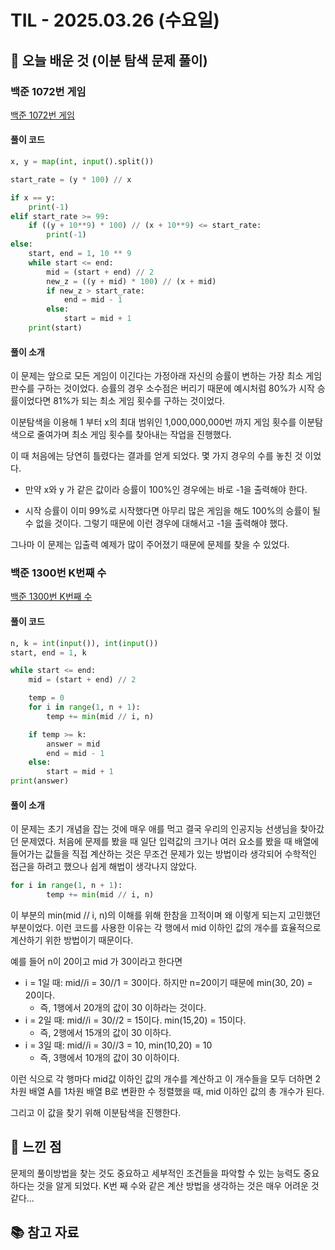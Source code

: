# TIL - 2025.03.26 (수요일)

## 📝 오늘 배운 것 (이분 탐색 문제 풀이)

### 백준 1072번 게임

[백준 1072번 게임](https://www.acmicpc.net/problem/1072)

#### 풀이 코드

```python
x, y = map(int, input().split())

start_rate = (y * 100) // x

if x == y:
    print(-1)
elif start_rate >= 99:
    if ((y + 10**9) * 100) // (x + 10**9) <= start_rate:
        print(-1)
else:
    start, end = 1, 10 ** 9
    while start <= end:
        mid = (start + end) // 2
        new_z = ((y + mid) * 100) // (x + mid)
        if new_z > start_rate:
            end = mid - 1
        else:
            start = mid + 1
    print(start)
```

#### 풀이 소개

이 문제는 앞으로 모든 게임이 이긴다는 가정아래 자신의 승률이 변하는 가장 최소 게임 판수를 구하는 것이었다.
승률의 경우 소수점은 버리기 때문에 예시처럼 80%가 시작 승률이었다면 81%가 되는 최소 게임 횟수를 구하는 것이었다.

이분탐색을 이용해 1 부터 x의 최대 범위인 1,000,000,000번 까지 게임 횟수를 이분탐색으로 줄여가며 최소 게임 횟수를 찾아내는 작업을 진행했다.

이 때 처음에는 당연히 틀렸다는 결과를 얻게 되었다. 몇 가지 경우의 수를 놓친 것 이었다.

- 만약 x와 y 가 같은 값이라 승률이 100%인 경우에는 바로 -1을 출력해야 한다.

- 시작 승률이 이미 99%로 시작했다면 아무리 많은 게임을 해도 100%의 승률이 될 수 없을 것이다. 그렇기 때문에 이런 경우에 대해서고 -1을 출력해야 했다.

그나마 이 문제는 입출력 예제가 많이 주어졌기 때문에 문제를 찾을 수 있었다.

### 백준 1300번 K번째 수

[백준 1300번 K번째 수](https://www.acmicpc.net/problem/1300)

#### 풀이 코드

```python
n, k = int(input()), int(input())
start, end = 1, k

while start <= end:
    mid = (start + end) // 2

    temp = 0
    for i in range(1, n + 1):
        temp += min(mid // i, n)

    if temp >= k:
        answer = mid
        end = mid - 1
    else:
        start = mid + 1
print(answer)
```

#### 풀이 소개

이 문제는 초기 개념을 잡는 것에 매우 애를 먹고 결국 우리의 인공지능 선생님을 찾아갔던 문제였다. 처음에 문제를 봤을 때 일단 입력값의 크기나 여러 요소를 봤을 때 배열에 들어가는 값들을 직접 계산하는 것은 무조건 문제가 있는 방법이라 생각되어 수학적인 접근을 하려고 했으나 쉽게 해법이 생각나지 않았다.

```python
for i in range(1, n + 1):
        temp += min(mid // i, n)
```

이 부분의 min(mid // i, n)의 이해를 위해 한참을 끄적이며 왜 이렇게 되는지 고민했던 부분이었다. 이런 코드를 사용한 이유는 각 행에서 mid 이하인 값의 개수를 효율적으로 계산하기 위한 방법이기 때문이다.

예를 들어 n이 20이고 mid 가 30이라고 한다면

- i = 1일 때: mid//i = 30//1 = 30이다. 하지만 n=20이기 때문에 min(30, 20) = 20이다.
    - 즉, 1행에서 20개의 값이 30 이하라는 것이다.
- i = 2일 때: mid//i = 30//2 = 15이다. min(15,20) = 15이다.
    - 즉, 2행에서 15개의 값이 30 이하다.
- i = 3일 때: mid//i = 30//3 = 10, min(10,20) = 10
    - 즉, 3행에서 10개의 값이 30 이하이다.

이런 식으로 각 행마다 mid값 이하인 값의 개수를 계산하고 이 개수들을 모두 더하면 2차원 배열 A를 1차원 배열 B로 변환한 수 정렬했을 때, mid 이하인 값의 총 개수가 된다.

그리고 이 값을 찾기 위해 이분탐색을 진행한다.

## 🧐 느낀 점

문제의 풀이방법을 찾는 것도 중요하고 세부적인 조건들을 파악할 수 있는 능력도 중요하다는 것을 알게 되었다. K번 째 수와 같은 계산 방법을 생각하는 것은 매우 어려운 것 같다...

## 📚 참고 자료
